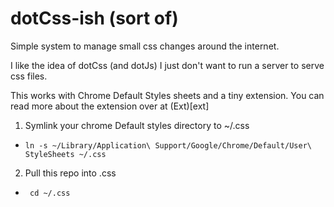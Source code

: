 # dotCss-ish (sort of)

Simple system to manage small css changes around the internet.

I like the idea of dotCss (and dotJs) I just don't want to run
a server to serve css files.

This works with Chrome Default Styles sheets and a tiny extension.
You can read more about the extension over at (Ext)[ext]

1. Symlink your chrome Default styles directory to ~/.css
  * ```ln -s ~/Library/Application\ Support/Google/Chrome/Default/User\ StyleSheets ~/.css```
2. Pull this repo into .css
  * ``` cd ~/.css```
